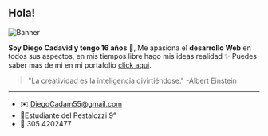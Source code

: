 ## Hola!

![Banner](https://res.cloudinary.com/dd4p0ksdu/image/upload/v1665621665/file_upload_app/tppppshgzhdq8bphjx1r.png)

**Soy Diego Cadavid y tengo 16 años** 💟, Me apasiona el **desarrollo Web** en todos sus aspectos, en mis tiempos libre hago mis ideas realidad ✨ Puedes saber mas de mi en mi portafolio [click aqui](https://diegocadavid.vercel.app/).


>  "La creatividad es la inteligencia divirtiéndose."
> -Albert Einstein

---

- ✉️ DiegoCadam55@gmail.com 
- 🎒Estudiante del Pestalozzi 9° 
- 📱 305 4202477

